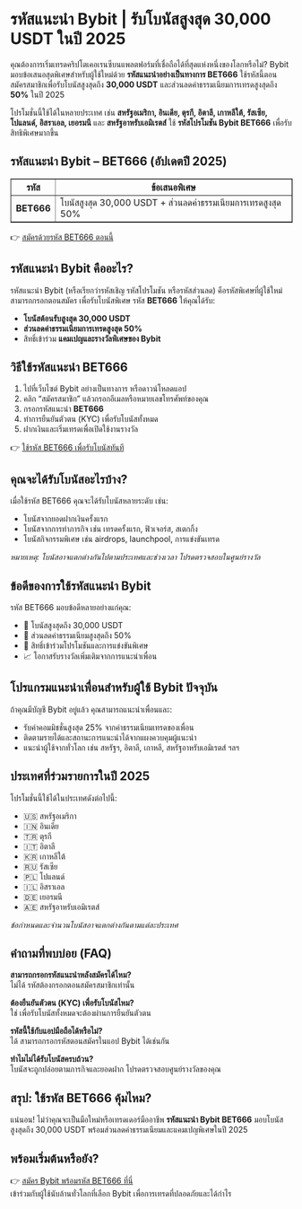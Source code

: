 <h1>รหัสแนะนำ Bybit | รับโบนัสสูงสุด 30,000 USDT ในปี 2025</h1>
<p>คุณต้องการเริ่มเทรดคริปโตเคอเรนซีบนแพลตฟอร์มที่เชื่อถือได้ที่สุดแห่งหนึ่งของโลกหรือไม่? Bybit มอบข้อเสนอสุดพิเศษสำหรับผู้ใช้ใหม่ด้วย <strong>รหัสแนะนำอย่างเป็นทางการ BET666</strong> ใช้รหัสนี้ตอนสมัครสมาชิกเพื่อรับโบนัสสูงสุดถึง <strong>30,000 USDT</strong> และส่วนลดค่าธรรมเนียมการเทรดสูงสุดถึง <strong>50%</strong> ในปี 2025</p>
<p>โปรโมชั่นนี้ใช้ได้ในหลายประเทศ เช่น <strong>สหรัฐอเมริกา, อินเดีย, ตุรกี, อิตาลี, เกาหลีใต้, รัสเซีย, โปแลนด์, อิสราเอล, เยอรมนี</strong> และ <strong>สหรัฐอาหรับเอมิเรตส์</strong> ใช้ <strong>รหัสโปรโมชัน Bybit BET666</strong> เพื่อรับสิทธิพิเศษมากขึ้น</p>

<h2>รหัสแนะนำ Bybit – BET666 (อัปเดตปี 2025)</h2>
<table border="1" cellpadding="8" cellspacing="0">
<tr>
<th>รหัส</th>
<th>ข้อเสนอพิเศษ</th>
</tr>
<tr>
<td><strong>BET666</strong></td>
<td>โบนัสสูงสุด 30,000 USDT + ส่วนลดค่าธรรมเนียมการเทรดสูงสุด 50%</td>
</tr>
</table>
<p>👉 <a href="https://partner.bybit.com/b/bet666">สมัครด้วยรหัส BET666 ตอนนี้</a></p>

<h2>รหัสแนะนำ Bybit คืออะไร?</h2>
<p>รหัสแนะนำ Bybit (หรือเรียกว่ารหัสเชิญ รหัสโปรโมชัน หรือรหัสส่วนลด) คือรหัสพิเศษที่ผู้ใช้ใหม่สามารถกรอกตอนสมัคร เพื่อรับโบนัสพิเศษ รหัส <strong>BET666</strong> ให้คุณได้รับ:</p>
<ul>
<li><strong>โบนัสต้อนรับสูงสุด 30,000 USDT</strong></li>
<li><strong>ส่วนลดค่าธรรมเนียมการเทรดสูงสุด 50%</strong></li>
<li>สิทธิ์เข้าร่วม <strong>แคมเปญและรางวัลพิเศษของ Bybit</strong></li>
</ul>

<h2>วิธีใช้รหัสแนะนำ BET666</h2>
<ol>
<li>ไปที่เว็บไซต์ Bybit อย่างเป็นทางการ หรือดาวน์โหลดแอป</li>
<li>คลิก “สมัครสมาชิก” แล้วกรอกอีเมลหรือหมายเลขโทรศัพท์ของคุณ</li>
<li>กรอกรหัสแนะนำ <strong>BET666</strong></li>
<li>ทำการยืนยันตัวตน (KYC) เพื่อรับโบนัสทั้งหมด</li>
<li>ฝากเงินและเริ่มเทรดเพื่อเปิดใช้งานรางวัล</li>
</ol>
<p>👉 <a href="https://partner.bybit.com/b/bet666">ใช้รหัส BET666 เพื่อรับโบนัสทันที</a></p>

<h2>คุณจะได้รับโบนัสอะไรบ้าง?</h2>
<p>เมื่อใช้รหัส BET666 คุณจะได้รับโบนัสหลายระดับ เช่น:</p>
<ul>
<li>โบนัสจากยอดฝากเงินครั้งแรก</li>
<li>โบนัสจากการทำภารกิจ เช่น เทรดครั้งแรก, ฟิวเจอร์ส, สเตกกิ้ง</li>
<li>โบนัสกิจกรรมพิเศษ เช่น airdrops, launchpool, การแข่งขันเทรด</li>
</ul>
<p><em>หมายเหตุ: โบนัสอาจแตกต่างกันไปตามประเทศและช่วงเวลา โปรดตรวจสอบในศูนย์รางวัล</em></p>

<h2>ข้อดีของการใช้รหัสแนะนำ Bybit</h2>
<p>รหัส BET666 มอบข้อดีหลายอย่างแก่คุณ:</p>
<ul>
<li>🎁 โบนัสสูงสุดถึง 30,000 USDT</li>
<li>💸 ส่วนลดค่าธรรมเนียมสูงสุดถึง 50%</li>
<li>🎯 สิทธิ์เข้าร่วมโปรโมชันและการแข่งขันพิเศษ</li>
<li>📈 โอกาสรับรางวัลเพิ่มเติมจากการแนะนำเพื่อน</li>
</ul>

<h2>โปรแกรมแนะนำเพื่อนสำหรับผู้ใช้ Bybit ปัจจุบัน</h2>
<p>ถ้าคุณมีบัญชี Bybit อยู่แล้ว คุณสามารถแนะนำเพื่อนและ:</p>
<ul>
<li>รับค่าคอมมิชชั่นสูงสุด 25% จากค่าธรรมเนียมเทรดของเพื่อน</li>
<li>ติดตามรายได้และสถานะการแนะนำได้จากแผงควบคุมผู้แนะนำ</li>
<li>แนะนำผู้ใช้จากทั่วโลก เช่น สหรัฐฯ, อิตาลี, เกาหลี, สหรัฐอาหรับเอมิเรตส์ ฯลฯ</li>
</ul>

<h2>ประเทศที่ร่วมรายการในปี 2025</h2>
<p>โปรโมชั่นนี้ใช้ได้ในประเทศดังต่อไปนี้:</p>
<ul>
<li>🇺🇸 สหรัฐอเมริกา</li>
<li>🇮🇳 อินเดีย</li>
<li>🇹🇷 ตุรกี</li>
<li>🇮🇹 อิตาลี</li>
<li>🇰🇷 เกาหลีใต้</li>
<li>🇷🇺 รัสเซีย</li>
<li>🇵🇱 โปแลนด์</li>
<li>🇮🇱 อิสราเอล</li>
<li>🇩🇪 เยอรมนี</li>
<li>🇦🇪 สหรัฐอาหรับเอมิเรตส์</li>
</ul>
<p><em>ข้อกำหนดและจำนวนโบนัสอาจแตกต่างกันตามแต่ละประเทศ</em></p>

<h2>คำถามที่พบบ่อย (FAQ)</h2>
<p><strong>สามารถกรอกรหัสแนะนำหลังสมัครได้ไหม?</strong><br>ไม่ได้ รหัสต้องกรอกตอนสมัครสมาชิกเท่านั้น</p>
<p><strong>ต้องยืนยันตัวตน (KYC) เพื่อรับโบนัสไหม?</strong><br>ใช่ เพื่อรับโบนัสทั้งหมดจะต้องผ่านการยืนยันตัวตน</p>
<p><strong>รหัสนี้ใช้กับแอปมือถือได้หรือไม่?</strong><br>ได้ สามารถกรอกรหัสตอนสมัครในแอป Bybit ได้เช่นกัน</p>
<p><strong>ทำไมไม่ได้รับโบนัสครบถ้วน?</strong><br>โบนัสจะถูกปล่อยตามภารกิจและยอดฝาก โปรดตรวจสอบศูนย์รางวัลของคุณ</p>

<h2>สรุป: ใช้รหัส BET666 คุ้มไหม?</h2>
<p>แน่นอน! ไม่ว่าคุณจะเป็นมือใหม่หรือเทรดเดอร์มืออาชีพ <strong>รหัสแนะนำ Bybit BET666</strong> มอบโบนัสสูงสุดถึง 30,000 USDT พร้อมส่วนลดค่าธรรมเนียมและแคมเปญพิเศษในปี 2025</p>

<h2>พร้อมเริ่มต้นหรือยัง?</h2>
<p>👉 <a href="https://partner.bybit.com/b/bet666">สมัคร Bybit พร้อมรหัส BET666 ที่นี่</a><br>เข้าร่วมกับผู้ใช้นับล้านทั่วโลกที่เลือก Bybit เพื่อการเทรดที่ปลอดภัยและได้กำไร</p>
